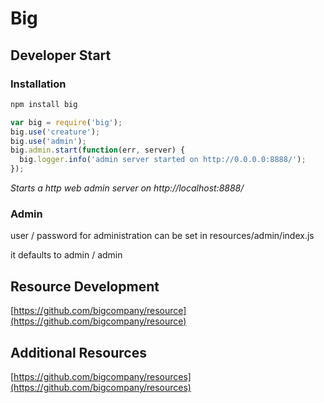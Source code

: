 # Big

## Developer Start

### Installation

```bash
npm install big
```

```js
var big = require('big');
big.use('creature');
big.use('admin');
big.admin.start(function(err, server) {
  big.logger.info('admin server started on http://0.0.0.0:8888/');
});
```

*Starts a http web admin server on http://localhost:8888/*

### Admin

user / password for administration can be set in resources/admin/index.js

it defaults to admin / admin

## Resource Development

[https://github.com/bigcompany/resource](https://github.com/bigcompany/resource)

## Additional Resources

[https://github.com/bigcompany/resources](https://github.com/bigcompany/resources)